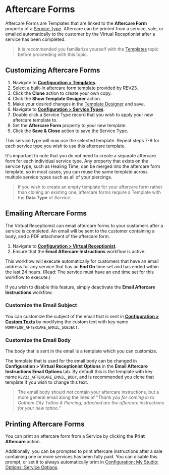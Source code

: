 # Aftercare Forms

Aftercare Forms are Templates that are linked to the **Aftercare Form** property of a [Service Type](../configuration/service-types.md). Aftercare can be printed from a service, sale, or emailed automatically to the customer by the Virtual Receptionist after a service has been completed.

> It is recommended you familiarize yourself with the [Templates](templates.md) topic before proceeding with this topic.

## Customizing Aftercare Forms

1. Navigate to [**Configuration > Templates**](../configuration/templates.md).
2. Select a built-in aftercare form template provided by REV23.
3. Click the **Clone** action to create your own copy.
4. Click the **Show Template Designer** action.
5. Make your desired changes in the [Template Designer](template-designer.md) and save.
6. Navigate to [**Configuration > Service Types**](../configuration/service-types.md).
7. Double click a Service Type record that you wish to apply your new aftercare template to.
8. Set the **Aftercare Form** property to your new template.
9. Click the **Save & Close** action to save the Service Type.

This service type will now use the selected template. Repeat steps 7-9 for each service type you wish to use this aftercare template.

It's important to note that you do not need to create a separate aftercare form for each individual service type. Any property that exists on the service type, such as Healing Time, can be merged into the aftercare form template, so in most cases, you can reuse the same template across multiple service types such as all of your piercings.

> If you wish to create an empty template for your aftercare form rather than cloning an existing one, aftercare forms require a Template with the **Data Type** of *Service*.

## Emailing Aftercare Forms

The Virtual Receptionist can email aftercare forms to your customers after a service is completed. An email will be sent to the customer containing a body, and a PDF attachment of the aftercare form.

1. Navigate to [**Configuration > Virtual Receptionist**](../configuration/virtual-receptionist.md).
2. Ensure that the __Email Aftercare Instructions__ workflow is active.

This workflow will execute automatically for customers that have an email address for any service that has an **End On** time set and has ended within the last 24 hours. (Read: The service must have an end time set for this workflow to execute.)

If you wish to disable this feature, simply deactivate the __Email Aftercare Instructions__ workflow.

### Customize the Email Subject

You can customize the subject of the email that is sent in [**Configuration > Custom Texts**](../configuration/custom-texts.md) by modifying the custom text with key name `WORKFLOW_AFTERCARE_EMAIL_SUBJECT`.

### Customize the Email Body

The body that is sent in the email is a template which you can customize.

The template that is used for the email body can be changed in **Configuration > Virtual Receptionist Options** in the **Email Aftercare Instructions Email Options** tab. By default this is the template with key name `REV23_AFTERCARE_EMAIL_BODY`, and is recommended you clone that template if you wish to change this text.

> The email body should _not_ contain your aftercare instructions, but a more general email along the lines of "*Thank you for coming in to Gotham City Tattoo & Piercing, attached are the aftercare instructions for your new tattoo.*"

## Printing Aftercare Forms

You can print an aftercare form from a Service by clicking the **Print Aftercare** action.

Additionally, you can be prompted to print aftercare instructions after a sale containing one or more services has been fully paid. You can disable this prompt, or set it to always automatically print in [Configuration: My Studio: Options: Service Options](../configuration/my-studio.md#service-options).